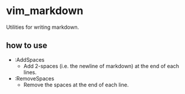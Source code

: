 # vim_markdown
Utilities for writing markdown.

## how to use
- :AddSpaces
    * Add 2-spaces (i.e. the newline of markdown) at the end of each lines.
- :RemoveSpaces
    * Remove the spaces at the end of each line.
